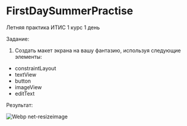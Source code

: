 # FirstDaySummerPractise
Летняя практика ИТИС 1 курс 1 день

Задание:

1. Создать макет экрана на вашу фантазию, используя следующие элементы: 
- constraintLayout
- textView
- button
- imageView
- editText

Результат:

![Webp net-resizeimage](https://user-images.githubusercontent.com/54032222/123849706-cb20ba80-d921-11eb-81bb-81eed61c15a2.png)


